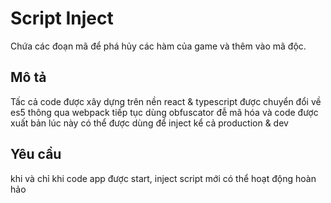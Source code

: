 # Script Inject
Chứa các đoạn mã để phá hủy các hàm của game và thêm vào mã độc.
## Mô tả
Tấc cả code được xây dựng trên nền react & typescript
được chuyển đổi về es5 thông qua webpack tiếp tục dùng
obfuscator đễ mã hóa và code được xuất bản lúc này có
thể được dùng để inject kể cả production & dev
## Yêu cầu
khi và chỉ khi code app được start, inject script mới có thể
hoạt động hoàn hảo
